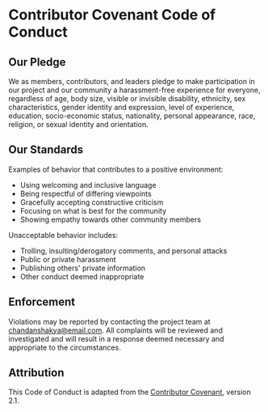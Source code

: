 # Contributor Covenant Code of Conduct

## Our Pledge
We as members, contributors, and leaders pledge to make participation in our project and our community a harassment-free experience for everyone, regardless of age, body size, visible or invisible disability, ethnicity, sex characteristics, gender identity and expression, level of experience, education, socio-economic status, nationality, personal appearance, race, religion, or sexual identity and orientation.

## Our Standards
Examples of behavior that contributes to a positive environment:
- Using welcoming and inclusive language
- Being respectful of differing viewpoints
- Gracefully accepting constructive criticism
- Focusing on what is best for the community
- Showing empathy towards other community members

Unacceptable behavior includes:
- Trolling, insulting/derogatory comments, and personal attacks
- Public or private harassment
- Publishing others' private information
- Other conduct deemed inappropriate

## Enforcement
Violations may be reported by contacting the project team at chandanshakya@email.com. All complaints will be reviewed and investigated and will result in a response deemed necessary and appropriate to the circumstances.

## Attribution
This Code of Conduct is adapted from the [Contributor Covenant](https://www.contributor-covenant.org), version 2.1.
